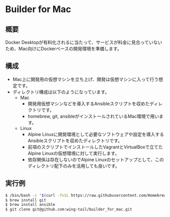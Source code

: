 # Builder for Mac

## 概要
Docker Desktopが有料化されるに当たって、サービスが料金に見合っていないため、Mac向けにDockerベースの開発環境を準備します。

## 構成
- Mac上に開発用の仮想マシンを立ち上げ、開発は仮想マシンに入って行う想定です。
- ディレクトリ構成は以下のようになっています。
  - Mac
    - 開発用仮想マシンなどを導入するAnsibleスクリプトを収めたディレクトリです。
    - homebrew, git, ansibleがインストールされているMac環境で用います。
  - Linux
    - Alpine Linuxに開発環境として必要なソフトウェアや設定を導入するAnsibleスクリプトを収めたディレクトリです。
    - 前項のスクリプトでインストールしたVagrantとVirtualBoxで立てたAlpine Linuxの仮想環境に対して実行します。
    - 依存関係は存在しないのでAlpine Linuxのセットアップとして、このディレクトリ配下のみを活用しても良いです。

## 実行例

```sh
$ /bin/bash -c "$(curl -fsSL https://raw.githubusercontent.com/Homebrew/install/HEAD/install.sh)"
$ brew install git
$ brew install ansible
$ git clone git@github.com:wing-tail/builder_for_mac.git
```
